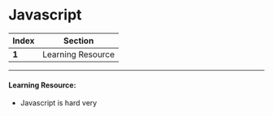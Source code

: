# Javascript

Index | Section
---   | ---
**1** | Learning Resource

---

#### Learning Resource:
  * Javascript is hard very
